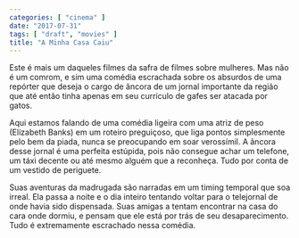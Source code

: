```yaml
---
categories: [ "cinema" ]
date: "2017-07-31"
tags: [ "draft", "movies" ]
title: "A Minha Casa Caiu"
---
```

Este é mais um daqueles filmes da safra de filmes sobre mulheres. Mas não é um comrom, e sim uma comédia escrachada sobre os absurdos de uma repórter que deseja o cargo de âncora de um jornal importante da região que até então tinha apenas em seu currículo de gafes ser atacada por gatos.

Aqui estamos falando de uma comédia ligeira com uma atriz de peso (Elizabeth Banks) em um roteiro preguiçoso, que liga pontos simplesmente pelo bem da piada, nunca se preocupando em soar verossímil. A âncora desse jornal é uma perfeita estúpida, pois não consegue achar um telefone, um táxi decente ou até mesmo alguém que a reconheça. Tudo por conta de um vestido de periguete.

Suas aventuras da madrugada são narradas em um timing temporal que soa irreal. Ela passa a noite e o dia inteiro tentando voltar para o telejornal de onde havia sido dispensada. Suas amigas a tentam encontrar na casa do cara onde dormiu, e pensam que ele está por trás de seu desaparecimento. Tudo é extremamente escrachado nessa comédia.
